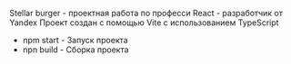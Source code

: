 Stellar burger - проектная работа по професси React - разработчик от Yandex
Проект создан с помощью Vite с использованием TypeScript

- npm start - Запуск проекта
- npn build - Сборка проекта